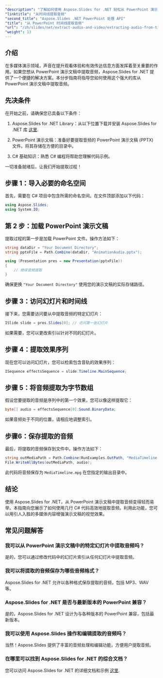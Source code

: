 ```yaml
---
"description": "了解如何使用 Aspose.Slides for .NET 轻松从 PowerPoint 演示文稿中提取音频文件。本分步指南提供了清晰的说明。"
"linktitle": "从时间线提取音频"
"second_title": "Aspose.Slides .NET PowerPoint 处理 API"
"title": "从 PowerPoint 时间线提取音频"
"url": "/zh/slides/net/extract-audio-and-video/extracting-audio-from-timeline/"
"weight": 13
---
```


## 介绍

在多媒体演示领域，声音在提升观看体验和有效传达信息方面发挥着至关重要的作用。如果您想从 PowerPoint 演示文稿中提取音频，Aspose.Slides for .NET 提供了一个便捷的解决方案。本分步指南将指导您如何使用这个强大的库从 PowerPoint 演示文稿中提取音频。

## 先决条件

在开始之前，请确保您已具备以下条件：

1. Aspose.Slides for .NET Library：从以下位置下载并安装 Aspose.Slides for .NET 库 [这里](https://releases。aspose.com/slides/net/).

2. PowerPoint 演示文稿：准备好要提取音频的 PowerPoint 演示文稿 (PPTX) 文件。将其存储在方便的目录中。

3. C# 基础知识：熟悉 C# 编程将帮助您理解代码示例。

一切准备就绪后，让我们开始提取过程！

## 步骤 1：导入必要的命名空间

首先，需要在 C# 项目中包含所需的命名空间。在文件顶部添加以下代码：

```csharp
using Aspose.Slides;
using System.IO;
```

## 第 2 步：加载 PowerPoint 演示文稿

提取过程的第一步是加载 PowerPoint 文件。操作方法如下：

```csharp
string dataDir = "Your Document Directory";
string pptxFile = Path.Combine(dataDir, "AnimationAudio.pptx");

using (Presentation pres = new Presentation(pptxFile))
{
    // 继续音频提取
}
```

确保更换 `"Your Document Directory"` 使用您的演示文稿的实际存储路径。

## 步骤 3：访问幻灯片和时间线

接下来，您需要访问要从中提取音频的特定幻灯片：

```csharp
ISlide slide = pres.Slides[0]; // 访问第一张幻灯片
```

如果需要，您可以更改索引以针对不同的幻灯片。

## 步骤 4：提取效果序列

现在您可以访问幻灯片，您可以检索包含音轨的效果序列：

```csharp
ISequence effectsSequence = slide.Timeline.MainSequence;
```

## 步骤 5：将音频提取为字节数组

假设您要提取的音频是序列中的第一个效果，您可以像这样提取它：

```csharp
byte[] audio = effectsSequence[0].Sound.BinaryData;
```

如果音频处于不同的位置，请相应地调整索引。

## 步骤6：保存提取的音频

最后，将提取的音频保存到文件中。操作方法如下：

```csharp
string outMediaPath = Path.Combine(RunExamples.OutPath, "MediaTimeline.mpg");
File.WriteAllBytes(outMediaPath, audio);
```

此代码将音频保存为 `MediaTimeline.mpg` 在您指定的输出目录中。

## 结论

使用 Aspose.Slides for .NET，从 PowerPoint 演示文稿中提取音频变得轻而易举。本指南向您展示了如何使用几行 C# 代码高效地提取音频。利用此功能，您可以用引人入胜的多媒体内容增强演示文稿的视觉效果。

## 常见问题解答

### 我可以从 PowerPoint 演示文稿中的特定幻灯片中提取音频吗？

是的，您可以通过修改代码中的幻灯片索引从任何幻灯片中提取音频。

### 我可以将提取的音频保存为哪些音频格式？

Aspose.Slides for .NET 允许以各种格式保存提取的音频，包括 MP3、WAV 等。

### Aspose.Slides for .NET 是否与最新版本的 PowerPoint 兼容？

是的，Aspose.Slides for .NET 设计为与各种版本的 PowerPoint 兼容，包括最新版本。

### 我可以使用 Aspose.Slides 操作和编辑提取的音频吗？

当然！Aspose.Slides 提供了丰富的音频处理和编辑功能，方便用户提取音频。

### 在哪里可以找到 Aspose.Slides for .NET 的综合文档？

您可以访问 Aspose.Slides for .NET 的详细文档和示例 [这里](https://reference。aspose.com/slides/net/).